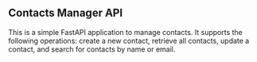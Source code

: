 ## Contacts Manager API
This is a simple FastAPI application to manage contacts. It supports the following operations: create a new contact, retrieve all contacts, update a contact, and search for contacts by name or email.

